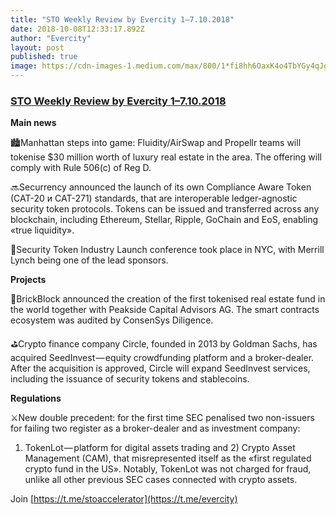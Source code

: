 ```yaml
---
title: "STO Weekly Review by Evercity 1–7.10.2018"
date: 2018-10-08T12:33:17.892Z
author: "Evercity"
layout: post
published: true
image: https://cdn-images-1.medium.com/max/800/1*fi8hh6OaxK4o4TbYGy4qJg.png
---
```


### [STO Weekly Review by Evercity 1–7.10.2018](https://medium.com/evercity-blog/sto-weekly-review-by-evercity-24-30-09-2018-6785670b6b73?source=collection_detail----15f6543a3084-----0---------------------)



**Main news**

🏙Manhattan steps into game: Fluidity/AirSwap and Propellr teams will tokenise $30 million worth of luxury real estate in the area. The offering will comply with Rule 506(c) of Reg D.

🔜Securrency announced the launch of its own Compliance Aware Token (CAT-20 и CAT-271) standards, that are interoperable ledger-agnostic security token protocols. Tokens can be issued and transferred across any blockchain, including Ethereum, Stellar, Ripple, GoChain and EoS, enabling «true liquidity».

🚀Security Token Industry Launch conference took place in NYC, with Merrill Lynch being one of the lead sponsors.

**Projects**

🏡BrickBlock announced the creation of the first tokenised real estate fund in the world together with Peakside Capital Advisors AG. The smart contracts ecosystem was audited by ConsenSys Diligence.

⛳️Crypto finance company Circle, founded in 2013 by Goldman Sachs, has acquired SeedInvest — equity crowdfunding platform and a broker-dealer. After the acquisition is approved, Circle will expand SeedInvest services, including the issuance of security tokens and stablecoins.

**Regulations**

⚔️New double precedent: for the first time SEC penalised two non-issuers for failing two register as a broker-dealer and as investment company:

1) TokenLot — platform for digital assets trading and 2) Crypto Asset Management (CAM), that misrepresented itself as the «first regulated crypto fund in the US». Notably, TokenLot was not charged for fraud, unlike all other previous SEC cases connected with crypto assets.

Join [https://t.me/stoaccelerator](https://t.me/evercity)
